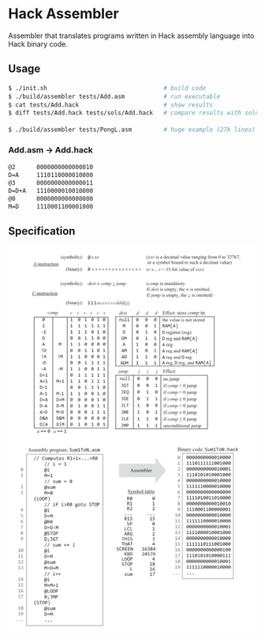 # Hack Assembler

Assembler that translates programs written in Hack assembly language into Hack binary code.

## Usage
```bash
$ ./init.sh                                 # build code
$ ./build/assembler tests/Add.asm           # run executable
$ cat tests/Add.hack                        # show results
$ diff tests/Add.hack tests/sols/Add.hack   # compare results with solutions from book

$ ./build/assembler tests/PongL.asm         # huge example (27k lines)
```

### Add.asm -> Add.hack
```
@2      0000000000000010
D=A     1110110000010000
@3      0000000000000011 
D=D+A   1110000010010000
@0      0000000000000000
M=D     1110001100001000
```

## Specification
![Hack Specification](images/spec.png)
![Example](images/example.png)
